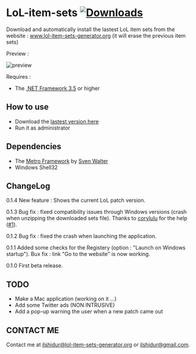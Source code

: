 # LoL-item-sets [![Downloads](https://img.shields.io/github/downloads/Ilshidur/LoL-item-sets/total.svg)](https://github.com/Ilshidur/LoL-item-sets/releases)

Download and automatically install the lastest LoL item sets from the website :
www.lol-item-sets-generator.org
(it will erase the previous item sets)

Preview :

![preview](https://cloud.githubusercontent.com/assets/6564012/8487872/254108f2-210f-11e5-87ca-976c84baa74a.png)

Requires :

- The [.NET Framework 3.5](https://www.microsoft.com/en-us/download/details.aspx?id=21) or higher

How to use
---------
- Download the [lastest version here](http://www.item-sets-generator.org/clicks/click.php?id=dl_application_from_other_site)
- Run it as administrator

Dependencies
---------

- The [Metro Framework](https://github.com/viperneo/winforms-modernui) by [Sven Walter](https://github.com/viperneo)
- Windows Shell32

ChangeLog
---------

0.1.4
New feature : Shows the current LoL patch version.

0.1.3
Bug fix : fixed compatibility issues through Windows versions (crash when unzipping the downloaded sets file).
Thanks to [corylulu](https://github.com/corylulu) for the help ([#1](https://github.com/Ilshidur/LoL-item-sets/issues/1#issue-88575929)).

0.1.2
Bug fix : fixed the crash when launching the application.

0.1.1
Added some checks for the Registery (option : "Launch on Windows startup").
Bux fix : link "Go to the website" is now working.

0.1.0
First beta release.

TODO
---------

- Make a Mac application (working on it ...)
- Add some Twitter ads (NON INTRUSIVE)
- Add a pop-up warning the user when a new patch came out

CONTACT ME
---------

Contact me at [ilshidur@lol-item-sets-generator.org](mailto:ilshidur@lol-item-sets-generator.org) or [ilshidur@gmail.com](mailto:ilshidur@gmail.com).
